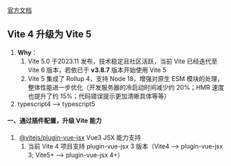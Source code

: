 [官方文档](https://cn.vitejs.dev/)

## Vite 4 升级为 Vite 5
1. **Why**：
	1. Vite 5.0 于2023.11 发布，技术稳定且社区活跃，当前 Vite 已经迭代至 Vite 6 版本，若依已于 **v3.8.7** 版本开始使用 Vite 5
	2. Vite 5 集成了 Rollup 4，支持 Node 18，增强对原生 ESM 模块的处理，整体性能进一步优化（开发服务器的冷启动时间减少约 20%；HMR 速度也提升了约 15%；代码错误提示更加清晰具体等等）
2. typescript4 —> typescript5

#### 一、通过插件配置，升级 Vite 能力
1.  [@vitejs/plugin-vue-jsx](https://github.com/vitejs/vite-plugin-vue/tree/main/packages/plugin-vue-jsx) Vue3 JSX 能力支持
	1. 当前 Vite 4 项目支持 plugin-vue-jsx 3 版本（Vite4 —> plugin-vue-jsx 3; Vite5+ —> plugin-vue-jsx 4+）